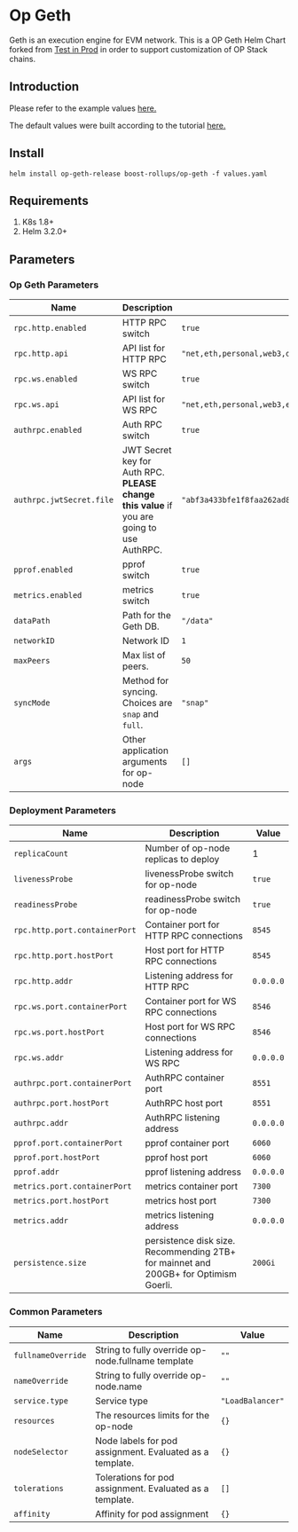 # Op Geth

Geth is an execution engine for EVM network. This is a OP Geth Helm Chart forked from [Test in Prod](https://github.com/testinprod-io/op-charts/tree/main/charts/op-node) in order to support customization of OP Stack chains.

## Introduction

Please refer to the example values [here.](example-values/new-op-chain.yaml)

The default values were built according to the tutorial [here.](https://stack.optimism.io/docs/build/getting-started/)

## Install

`helm install op-geth-release boost-rollups/op-geth -f values.yaml`

## Requirements

1. K8s 1.8+
2. Helm 3.2.0+

## Parameters

### Op Geth Parameters

| Name                     | Description                                                                                | Value                                                                |
| ------------------------ | ------------------------------------------------------------------------------------------ | -------------------------------------------------------------------- |
| `rpc.http.enabled`       | HTTP RPC switch                                                                            | `true`                                                               |
| `rpc.http.api`           | API list for HTTP RPC                                                                      | `"net,eth,personal,web3,debug,engine,txpool"`                        |
| `rpc.ws.enabled`         | WS RPC switch                                                                              | `true`                                                               |
| `rpc.ws.api`             | API list for WS RPC                                                                        | `"net,eth,personal,web3,engine,txpool"`                              |
| `authrpc.enabled`        | Auth RPC switch                                                                            | `true`                                                               |
| `authrpc.jwtSecret.file` | JWT Secret key for Auth RPC. **PLEASE change this value** if you are going to use AuthRPC. | `"abf3a433bfe1f8faa262ad82b3ec5fa572e9c045a4c44bd3b21998e77fd3632a"` |
| `pprof.enabled`          | pprof switch                                                                               | `true`                                                               |
| `metrics.enabled`        | metrics switch                                                                             | `true`                                                               |
| `dataPath`               | Path for the Geth DB.                                                                      | `"/data"`                                                            |
| `networkID`              | Network ID                                                                                 | `1`                                                                  |
| `maxPeers`               | Max list of peers.                                                                         | `50`                                                                 |
| `syncMode`               | Method for syncing. Choices are `snap` and `full`.                                         | `"snap"`                                                             |
| `args`                   | Other application arguments for op-node                                                    | `[]`                                                                 |

### Deployment Parameters

| Name                          | Description                                                                          | Value     |
| ----------------------------- | ------------------------------------------------------------------------------------ | --------- |
| `replicaCount`                | Number of op-node replicas to deploy                                                 | 1         |
| `livenessProbe`               | livenessProbe switch for op-node                                                     | `true`    |
| `readinessProbe`              | readinessProbe switch for op-node                                                    | `true`    |
| `rpc.http.port.containerPort` | Container port for HTTP RPC connections                                              | `8545`    |
| `rpc.http.port.hostPort`      | Host port for HTTP RPC connections                                                   | `8545`    |
| `rpc.http.addr`               | Listening address for HTTP RPC                                                       | `0.0.0.0` |
| `rpc.ws.port.containerPort`   | Container port for WS RPC connections                                                | `8546`    |
| `rpc.ws.port.hostPort`        | Host port for WS RPC connections                                                     | `8546`    |
| `rpc.ws.addr`                 | Listening address for WS RPC                                                         | `0.0.0.0` |
| `authrpc.port.containerPort`  | AuthRPC container port                                                               | `8551`    |
| `authrpc.port.hostPort`       | AuthRPC host port                                                                    | `8551`    |
| `authrpc.addr`                | AuthRPC listening address                                                            | `0.0.0.0` |
| `pprof.port.containerPort`    | pprof container port                                                                 | `6060`    |
| `pprof.port.hostPort`         | pprof host port                                                                      | `6060`    |
| `pprof.addr`                  | pprof listening address                                                              | `0.0.0.0` |
| `metrics.port.containerPort`  | metrics container port                                                               | `7300`    |
| `metrics.port.hostPort`       | metrics host port                                                                    | `7300`    |
| `metrics.addr`                | metrics listening address                                                            | `0.0.0.0` |
| `persistence.size`            | persistence disk size. Recommending 2TB+ for mainnet and 200GB+ for Optimism Goerli. | `200Gi`   |

### Common Parameters

| Name               | Description                                              | Value            |
| ------------------ | -------------------------------------------------------- | ---------------- |
| `fullnameOverride` | String to fully override op-node.fullname template       | `""`             |
| `nameOverride`     | String to fully override op-node.name                    | `""`             |
| `service.type`     | Service type                                             | `"LoadBalancer"` |
| `resources`        | The resources limits for the op-node                     | `{}`             |
| `nodeSelector`     | Node labels for pod assignment. Evaluated as a template. | `{}`             |
| `tolerations`      | Tolerations for pod assignment. Evaluated as a template. | `[]`             |
| `affinity`         | Affinity for pod assignment                              | `{}`             |
